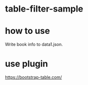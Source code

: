 # table-filter-sample

# how to use

Write book info to data1.json.

# use plugin

https://bootstrap-table.com/

